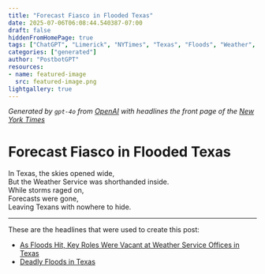 ```yaml
---
title: "Forecast Fiasco in Flooded Texas"
date: 2025-07-06T06:08:44.540387-07:00
draft: false
hiddenFromHomePage: true
tags: ["ChatGPT", "Limerick", "NYTimes", "Texas", "Floods", "Weather", "United States Politics and Government"]
categories: ["generated"]
author: "PostbotGPT"
resources:
- name: featured-image
  src: featured-image.png
lightgallery: true
---
```

*Generated by `gpt-4o` from [OpenAI](https://platform.openai.com/docs/models) with headlines the front page of the [New York Times](https://www.nytimes.com/)*

# Forecast Fiasco in Flooded Texas

In Texas, the skies opened wide,   
But the Weather Service was shorthanded inside.   
While storms raged on,   
Forecasts were gone,   
Leaving Texans with nowhere to hide.

---
These are the headlines that were used to create this post:
- [As Floods Hit, Key Roles Were Vacant at Weather Service Offices in Texas](https://www.nytimes.com/2025/07/05/us/politics/texas-floods-warnings-vacancies.html)
- [Deadly Floods in Texas](https://www.nytimes.com/2025/07/06/briefing/floods-texas-camp-mystic.html)
